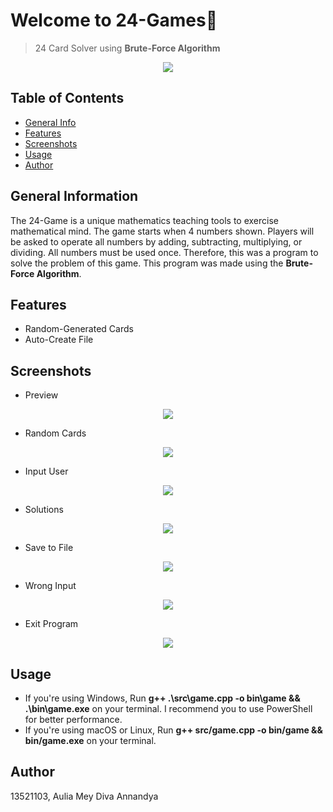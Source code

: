 # Welcome to 24-Games🎲
> 24 Card Solver using **Brute-Force Algorithm**

<p align="center">
    <img src="https://i.postimg.cc/WzBPLjnP/Screenshot-2023-01-23-at-20-24-40.png">
</p>

## Table of Contents
* [General Info](#general-information)
* [Features](#features)
* [Screenshots](#screenshots)
* [Usage](#usage)
* [Author](#author)

## General Information
The 24-Game is a unique mathematics teaching tools to exercise mathematical mind. The game starts when 4 numbers shown. Players will be asked to operate all numbers by adding, subtracting, multiplying, or dividing. All numbers must be used once. Therefore, this was a program to solve the problem of this game. This program was made using the **Brute-Force Algorithm**.

## Features
- Random-Generated Cards
- Auto-Create File

## Screenshots

- Preview
<p align="center">
    <img src="https://i.postimg.cc/L84cW1yk/Screenshot-2023-01-23-at-16-15-50.png">
</p>

- Random Cards
<p align="center">
    <img src="https://i.postimg.cc/ry9GDKk3/Screenshot-2023-01-23-at-20-25-22.png">
</p>

- Input User
<p align="center">
    <img src = "https://i.postimg.cc/nLZBVJWp/Screenshot-2023-01-23-at-20-30-00.png">
</p>

- Solutions
<p align="center">
    <img src = "https://i.postimg.cc/3w55dLjK/Screenshot-2023-01-23-at-20-30-45.png">
</p>

- Save to File
<p align="center">
    <img src = "https://i.postimg.cc/P5n2D07F/Screenshot-2023-01-23-at-20-31-14.png">
</p>

- Wrong Input
<p align="center">
    <img src = "https://i.postimg.cc/BQbXgvrj/Screenshot-2023-01-23-at-20-31-36.png">
</p>

- Exit Program
<p align="center">
    <img src = "https://i.postimg.cc/KzY221rL/Screenshot-2023-01-23-at-20-35-42.png">
</p>


## Usage
- If you're using Windows, Run **g++ .\src\game.cpp -o bin\game && .\bin\game.exe** on your terminal. I recommend you to use PowerShell for better performance.
- If you're using macOS or Linux, Run **g++ src/game.cpp -o bin/game && bin/game.exe** on your terminal.

## Author
13521103, Aulia Mey Diva Annandya
